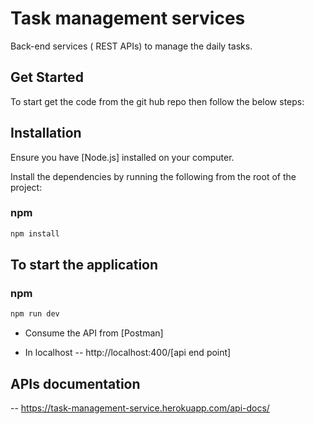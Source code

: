 
# Task management services

Back-end services ( REST APIs) to manage the daily tasks.

## Get Started

To start get the code from the git hub repo then follow the below steps:

## Installation

Ensure you have [Node.js] installed on your computer.

Install the dependencies by running the following from the root of the project:

### npm

```bash
npm install 
```

## To start the application 

### npm

```bash
npm run dev 
```

- Consume the API from [Postman]

- In localhost -- http://localhost:400/[api end point]


## APIs documentation

-- https://task-management-service.herokuapp.com/api-docs/





